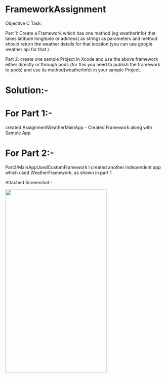 # FrameworkAssignment

Objective C Task:

Part 1: Create a Framework which has one method (eg weatherInfo) that takes latitude longitude or address( as string) as parameters and method should return the weather details for that location.(you can use google weather api for that )

Part 2: create one sample Project in Xcode and use the above framework either directly or through pods (for this you need to publish the framework to pods) and use its method(weatherInfo) in your sample Project.

# Solution:-

# For Part 1:-

created AssignmentWeatherMainApp - Created Framework along with Sample App

# For Part 2:-

Part2/MainAppUsedCustomFramework
I created another independent app which used WeatherFramework, as shown in part 1


Attached Screenshot:-

<img src= "https://user-images.githubusercontent.com/118456543/202645148-1e779ab9-e058-4ad7-9694-c3625dd73ebe.png" width="320" height="580" />

